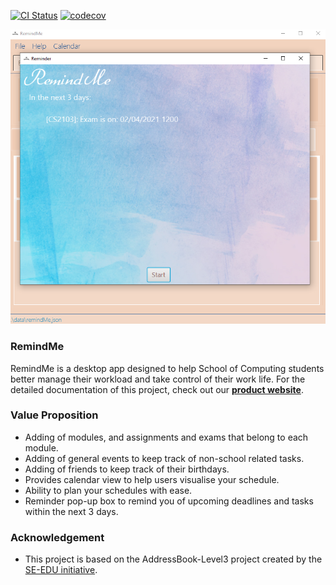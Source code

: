 [![CI Status](https://github.com/AY2021S2-CS2103T-W15-1/tp/workflows/Java%20CI/badge.svg)](https://github.com/AY2021S2-CS2103T-W15-1/tp/actions)
[![codecov](https://codecov.io/gh/AY2021S2-CS2103T-W15-1/tp/branch/master/graph/badge.svg)](https://codecov.io/gh/AY2021S2-CS2103T-W15-1/tp)

![Ui](docs/images/Ui2.png)

### RemindMe
RemindMe is a desktop app designed to help School of Computing students better manage their workload
and take control of their work life. 
For the detailed documentation of this project, check out our **[product website](https://nus-cs2103-ay2021s2.github.io/tp/)**.

### Value Proposition
* Adding of modules, and assignments and exams that belong to each module.
* Adding of general events to keep track of non-school related tasks.
* Adding of friends to keep track of their birthdays.
* Provides calendar view to help users visualise your schedule.
* Ability to plan your schedules with ease.
* Reminder pop-up box to remind you of upcoming deadlines and tasks within the next 3 days.

### Acknowledgement
* This project is based on the AddressBook-Level3 project created by the [SE-EDU initiative](https://se-education.org).
